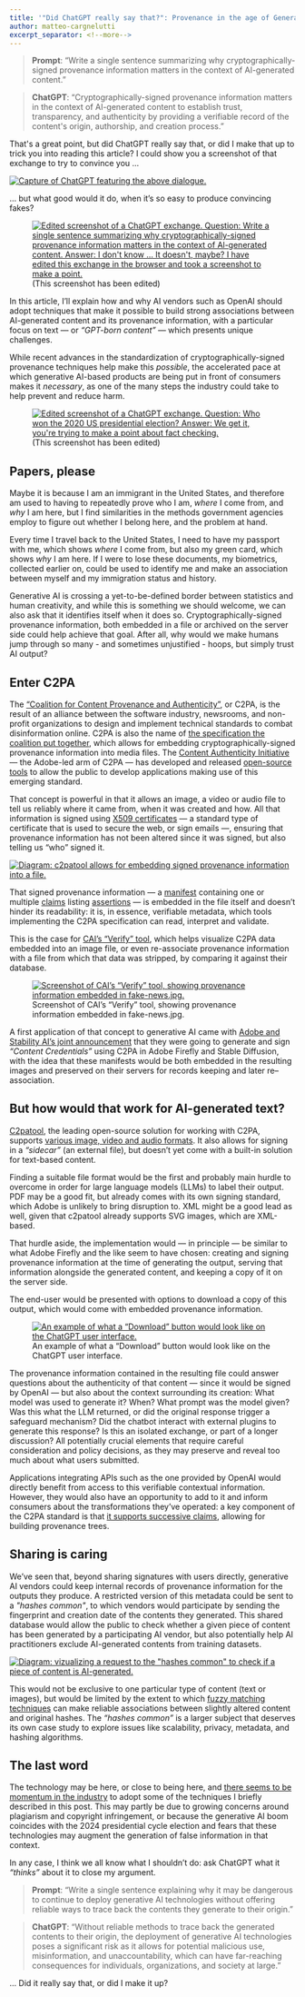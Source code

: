 ```yaml
---
title: '"Did ChatGPT really say that?": Provenance in the age of Generative AI.'
author: matteo-cargnelutti
excerpt_separator: <!--more-->
---
```


> **Prompt**:
> “Write a single sentence summarizing why cryptographically-signed provenance information matters in the context of AI-generated content.”

> **ChatGPT**:
> “Cryptographically-signed provenance information matters in the context of AI-generated content to establish trust, transparency, and authenticity by providing a verifiable record of the content's origin, authorship, and creation process.”

That's a great point, but did ChatGPT really say that, or did I make that up to trick you into reading this article? I could show you a screenshot of that exchange to try to convince you …

<a href="https://lil-blog-media.s3.amazonaws.com/f276b0c4-01.webp">
    <img src="https://lil-blog-media.s3.amazonaws.com/f276b0c4-01.webp" alt="Capture of ChatGPT featuring the above dialogue."/>
</a>

… but what good would it do, when it’s so easy to produce convincing fakes?

<!-- more -->

<figure>
    <a href="https://lil-blog-media.s3.amazonaws.com/f276b0c4-02.webp">
        <img src="https://lil-blog-media.s3.amazonaws.com/f276b0c4-02.webp" alt="Edited screenshot of a ChatGPT exchange. Question: Write a single sentence summarizing why cryptographically-signed provenance information matters in the context of Al-generated content. Answer: I don't know ... It doesn't, maybe? I have edited this exchange in the browser and took a screenshot to make a point."/>
    </a>
    <figcaption>(This screenshot has been edited)</figcaption>
</figure>

In this article, I’ll explain how and why AI vendors such as OpenAI should adopt techniques that make it possible to build strong associations between AI-generated content and its provenance information, with a particular focus on text — or _“GPT-born content”_ — which presents unique challenges. 

While recent advances in the standardization of cryptographically-signed provenance techniques help make this _possible_, the accelerated pace at which generative AI-based products are being put in front of consumers makes it _necessary_, as one of the many steps the industry could take to help prevent and reduce harm.

<figure>
    <a href="https://lil-blog-media.s3.amazonaws.com/f276b0c4-03.webp">
        <img src="https://lil-blog-media.s3.amazonaws.com/f276b0c4-03.webp" alt="Edited screenshot of a ChatGPT exchange. Question: Who won the 2020 US presidential election? Answer: We get it, you're trying to make a point about fact checking."/>
    </a>
    <figcaption>(This screenshot has been edited)</figcaption>
</figure>

## Papers, please

Maybe it is because I am an immigrant in the United States, and therefore am used to having to repeatedly prove who I am, _where_ I come from, and _why_ I am here, but I find similarities in the methods government agencies employ to figure out whether I belong here, and the problem at hand.

Every time I travel back to the United States, I need to have my passport with me, which shows _where_ I come from, but also my green card, which shows _why_ I am here. If I were to lose these documents, my biometrics, collected earlier on, could be used to identify me and make an association between myself and my immigration status and history.

Generative AI is crossing a yet-to-be-defined border between statistics and human creativity, and while this is something we should welcome, we can also ask that it identifies itself when it does so. Cryptographically-signed provenance information, both embedded in a file or archived on the server side could help achieve that goal. After all, why would we make humans jump through so many - and sometimes unjustified - hoops, but simply trust AI output?

## Enter C2PA 

The [“Coalition for Content Provenance and Authenticity”](https://c2pa.org/), or C2PA, is the result of an alliance between the software industry, newsrooms, and non-profit organizations to design and implement technical standards to combat disinformation online. C2PA is also the name of [the specification the coalition put together](https://c2pa.org/specifications/specifications/1.3/index.html), which allows for embedding cryptographically-signed provenance information into media files. The [Content Authenticity Initiative](https://contentauthenticity.org/) — the Adobe-led arm of C2PA — has developed and released [open-source tools](https://opensource.contentauthenticity.org/) to allow the public to develop applications making use of this emerging standard. 

That concept is powerful in that it allows an image, a video or audio file to tell us reliably where it came from, when it was created and how. All that information is signed using [X509 certificates](https://en.wikipedia.org/wiki/X.509) — a standard type of certificate that is used to secure the web, or sign emails —, ensuring that provenance information has not been altered since it was signed, but also telling us “who” signed it. 

<a href="https://lil-blog-media.s3.amazonaws.com/f276b0c4-04.webp">
    <img src="https://lil-blog-media.s3.amazonaws.com/f276b0c4-04.webp" alt="Diagram: c2patool allows for embedding signed provenance information into a file."/>
</a>

That signed provenance information — a [manifest](https://c2pa.org/specifications/specifications/1.3/specs/C2PA_Specification.html#_manifests) containing one or multiple [claims](https://c2pa.org/specifications/specifications/1.3/specs/C2PA_Specification.html#_claims) listing [assertions](https://c2pa.org/specifications/specifications/1.3/specs/C2PA_Specification.html#_assertions) — is embedded in the file itself and doesn’t hinder its readability: it is, in essence, verifiable metadata, which tools implementing the C2PA specification can read, interpret and validate. 

This is the case for [CAI’s “Verify” tool](https://verify.contentauthenticity.org/overview?source=https%3A%2F%2Fverify.contentauthenticity.org%2F_app%2Fimmutable%2Fassets%2Ffake-news-2ec11861.jpg), which helps visualize C2PA data embedded into an image file, or even re-associate provenance information with a file from which that data was stripped, by comparing it against their database.

<figure>
    <a href="https://lil-blog-media.s3.amazonaws.com/f276b0c4-05.webp">
        <img src="https://lil-blog-media.s3.amazonaws.com/f276b0c4-05.webp" alt="Screenshot of CAI’s “Verify” tool, showing provenance information embedded in fake-news.jpg."/>
    </a>
    <figcaption>Screenshot of CAI’s “Verify” tool, showing provenance information embedded in fake-news.jpg.</figcaption>
</figure>

A first application of that concept to generative AI came with [Adobe and Stability AI’s joint announcement](https://twitter.com/StabilityAI/status/1647969418624790530) that they were going to generate and sign _“Content Credentials”_ using C2PA in Adobe Firefly and Stable Diffusion, with the idea that these manifests would be both embedded in the resulting images and preserved on their servers for records keeping and later re–association. 

## But how would that work for AI-generated text?

[C2patool](https://github.com/contentauth/c2patool), the leading open-source solution for working with C2PA, supports [various image, video and audio formats](https://github.com/contentauth/c2patool#supported-file-formats). It also allows for signing in a _“sidecar”_ (an external file), but doesn’t yet come with a built-in solution for text-based content. 

Finding a suitable file format would be the first and probably main hurdle to overcome in order for large language models (LLMs) to label their output. PDF may be a good fit, but already comes with its own signing standard, which Adobe is unlikely to bring disruption to. XML might be a good lead as well, given that c2patool already supports SVG images, which are XML-based.

That hurdle aside, the implementation would — in principle — be similar to what Adobe Firefly and the like seem to have chosen: creating and signing provenance information at the time of generating the output, serving that information alongside the generated content, and keeping a copy of it on the server side. 

The end-user would be presented with options to download a copy of this output, which would come with embedded provenance information.

<figure>
    <a href="https://lil-blog-media.s3.amazonaws.com/f276b0c4-06.webp">
        <img src="https://lil-blog-media.s3.amazonaws.com/f276b0c4-06.webp" alt="An example of what a “Download” button would look like on the ChatGPT user interface."/>
    </a>
    <figcaption>An example of what a “Download” button would look like on the ChatGPT user interface.</figcaption>
</figure>

The provenance information contained in the resulting file could answer questions about the authenticity of that content — since it would be signed by OpenAI — but also about the context surrounding its creation: What model was used to generate it? When? What prompt was the model given? Was this what the LLM returned, or did the original response trigger a safeguard mechanism? Did the chatbot interact with external plugins to generate this response? Is this an isolated exchange, or part of a longer discussion? All potentially crucial elements that require careful consideration and policy decisions, as they may preserve and reveal too much about what users submitted. 

Applications integrating APIs such as the one provided by OpenAI would directly benefit from access to this verifiable contextual information. However, they would also have an opportunity to add to it and inform consumers about the transformations they’ve operated: a key component of the C2PA standard is that [it supports successive claims](https://c2pa.org/specifications/specifications/1.3/specs/C2PA_Specification.html#_multiple_claims), allowing for building provenance trees. 

## Sharing is caring

We’ve seen that, beyond sharing signatures with users directly, generative AI vendors could keep internal records of provenance information for the outputs they produce. A restricted version of this metadata could be sent to a _"hashes common"_, to which vendors would participate by sending the fingerprint and creation date of the contents they generated. This shared database would allow the public to check whether a given piece of content has been generated by a participating AI vendor, but also potentially help AI practitioners exclude AI-generated contents from training datasets.

<a href="https://lil-blog-media.s3.amazonaws.com/f276b0c4-74.webp">
    <img src="https://lil-blog-media.s3.amazonaws.com/f276b0c4-07.webp" alt='Diagram: vizualizing a request to the "hashes common" to check if a piece of content is AI-generated.'/>
</a>

This would not be exclusive to one particular type of content (text or images), but would be limited by the extent to which [fuzzy matching techniques](https://en.wikipedia.org/wiki/Locality-sensitive_hashing) can make reliable associations between slightly altered content and original hashes. The _“hashes common”_ is a larger subject that deserves its own case study to explore issues like scalability, privacy, metadata, and hashing algorithms.

## The last word

The technology may be here, or close to being here, and [there seems to be momentum in the industry](https://iptc.org/news/google-announces-use-of-iptc-metadata-for-generative-ai-images/) to adopt some of the techniques I briefly described in this post. This may partly be due to growing concerns around plagiarism and copyright infringement, or because the generative AI boom coincides with the 2024 presidential cycle election and fears that these technologies may augment the generation of false information in that context.

In any case, I think we all know what I shouldn’t do: ask ChatGPT what it _“thinks”_ about it to close my argument. 

> **Prompt**:
> “Write a single sentence explaining why it may be dangerous to continue to deploy generative AI technologies without offering reliable ways to trace back the contents they generate to their origin.”

> **ChatGPT**:
> “Without reliable methods to trace back the generated contents to their origin, the deployment of generative AI technologies poses a significant risk as it allows for potential malicious use, misinformation, and unaccountability, which can have far-reaching consequences for individuals, organizations, and society at large.”

… Did it really say that, or did I make it up?
